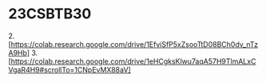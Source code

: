 # 23CSBTB30
2.[https://colab.research.google.com/drive/1EfviSfP5xZsooTtD08BCh0dv_nTzA9Hb]
3.[https://colab.research.google.com/drive/1eHCgksKlwu7aqA57H9TlmALxCVgaR4H9#scrollTo=1CNpEvMX88aV]
